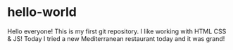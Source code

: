# hello-world


Hello everyone! This is my first git repository. I like working with HTML CSS & JS!
Today I tried a new Mediterranean restaurant today and it was grand!
